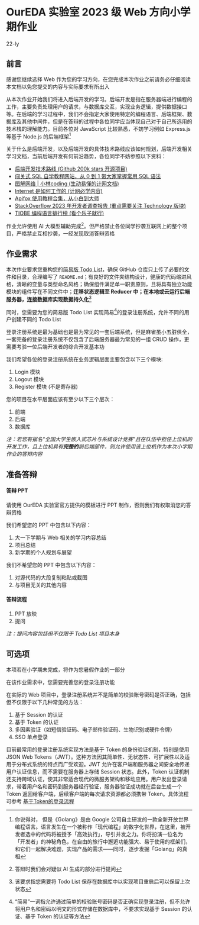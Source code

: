 # OurEDA 实验室 2023 级 Web 方向小学期作业

22-ly

## 前言

感谢您继续选择 Web 作为您的学习方向，在您完成本次作业之前请务必仔细阅读本文档以免您提交的内容与实际要求有所出入

从本次作业开始我们将进入后端开发的学习。后端开发是指在服务器端进行编程的工作，主要负责处理用户的请求，与数据库交互，实现业务逻辑，提供数据接口等。在后端的学习过程中，我们不会指定大家使用特定的编程语言、后端框架、数据库及其他中间件，但是在答辩的过程中各位同学应当体现自己对于自己所选用的技术栈的理解能力。目前各位对 JavaScript 比较熟悉，不妨学习例如 Express.js 等基于 Node.js 的后端框架[^1]

关于什么是后端开发，以及后端开发的具体技术路线应该如何规划，后端开发相关学习文档，当前后端开发有何前沿趋势，各位同学不妨参照以下资料：

* [后端开发技术路线 (Github 200k stars 开源项目)](https://roadmap.sh/backend)
* [闯关式 SQL 自学教程网站，从 0 到 1 带大家掌握常用 SQL 语法](https://github.com/liyupi/sql-mother)
* [图解网络 | 小林coding (生动易懂的计网文档)](https://xiaolincoding.com/network/)
* [Internet 是如何工作的 (计网必学内容)](https://cs.fyi/guide/how-does-internet-work)
* [Apifox 使用教程合集，从小白到大师](https://apifox.com/blog/apifox-tutorial-collection/)
* [StackOverflow 2023 年开发者调查报告 (重点需要关注 Technology 版块)](https://survey.stackoverflow.co/2023/)
* [TIOBE 编程语言排行榜 (看个乐子就行)](https://www.tiobe.com/tiobe-index/)

作业允许使用 AI 大模型辅助完成[^2]。但严格禁止各位同学抄袭互联网上的整个项目，严格禁止互相抄袭，一经发现取消答辩资格

## 作业需求

本次作业要求您重构您的[简易版 Todo List](https://github.com/Houyi2333/OurEDA2023WebMidTerm)，确保 GitHub 仓库只上传了必要的文件和目录，合理编写了 `README.md`；有良好的文件夹结构设计，健康的代码缩进风格，清晰的变量与类型命名风格；确保组件满足单一职责原则，且将具有独立功能模块的组件写在不同文件中；**迁移状态逻辑至 Reducer 中；在本地或云运行后端服务器，连接数据库实现数据持久化**[^3]

同时，您需要为您的简易版 Todo List 实现简易[^4]的登录注册系统，允许不同的用户创建不同的 Todo List

登录注册系统是最为基础也是最为常见的一套后端系统，但是麻雀虽小五脏俱全，一套完备的登录注册系统不仅包含了后端服务器最为常见的一组 CRUD 操作，更需要考验一位后端开发者的综合开发基本功

我们希望各位的登录注册系统在业务逻辑层面主要包含以下三个模块:

1. Login 模块
2. Logout 模块
3. Register 模块 (不是寄存器)

您的项目在水平层面应该有至少以下三个层次：

1. 前端
2. 后端
3. 数据库

*注：若您有报名“全国大学生嵌入式芯片与系统设计竞赛”且在队伍中担任上位机的开发工作，且上位机具有**完整的**前后端部件，则允许使用该上位机作为本次小学期作业的答辩内容*

## 准备答辩

#### 答辩 PPT

请使用 OurEDA 实验室官方提供的模板进行 PPT 制作，否则我们有权取消您的答辩资格

我们希望您的 PPT 中包含以下内容：

1. 大一下学期与 Web 相关的学习内容总结
2. 项目总结
3. 新学期的个人规划与展望

我们不希望您的 PPT 中包含以下内容：

1. 对源代码的大段复制粘贴或截图
2. 与项目无关的其他内容

#### 答辩流程

1. PPT 放映
2. 提问

*注：提问内容包括但不仅限于 Todo List 项目本身*

## 可选项

本项若在小学期未完成，将作为您暑假作业的一部分

在该作业需求中，您需要完善您的登录注册功能

在实际的 Web 项目中，登录注册系统并不是简单的校验账号密码是否正确，包括但不仅限于以下几种常见的方法：

1. 基于 Session 的认证
2. 基于 Token 的认证
3. 多因素验证（如短信验证码、电子邮件验证码、生物识别或硬件令牌）
4. SSO 单点登录

目前最常用的登录注册系统实现方法是基于 Token 的身份验证机制，特别是使用 JSON Web Tokens（JWT）。这种方法因其简单性、无状态性、可扩展性以及适用于分布式系统的特点而广受欢迎。JWT 允许在客户端和服务器之间安全地传递用户认证信息，而不需要在服务器上存储 Session 状态。此外，Token 认证机制还支持跨域认证，使其非常适合现代的微服务架构和移动应用。用户发出登录请求，带着用户名和密码到服务器经行验证，服务器验证成功就在后台生成一个 Token 返回给客户端，后续客户端的每次请求资源都必须携带 Token。具体流程可参考 [基于Token的登录流程](https://cloud.tencent.com/developer/article/1444727)

[^1]:你说得对， 但是《Golang》是由 Google 公司自主研发的一款全新开放世界编程语言。语言发生在一个被称作「现代编程」的数字化世界，在这里，被开发者选中的代码将被授予「高效执行」，导引并发之力。你将扮演一位名为「开发者」的神秘角色，在自由的旅行中邂逅功能强大、易于使用的框架们，和它们一起解决难题，实现产品的需求——同时，逐步发掘「Golang」的真相
[^2]:答辩时我们会对疑似 AI 生成的部分进行提问
[^3]:该要求指您需要将 Todo List 保存在数据库中以实现项目重启后可以保留上次状态
[^4]:“简易”一词指允许通过简单的校验账号密码是否正确实现登录注册，但不允许将用户名和密码以明文的形式存储在数据库中，不要求实现基于 Session 的认证、基于 Token 的认证等方法
